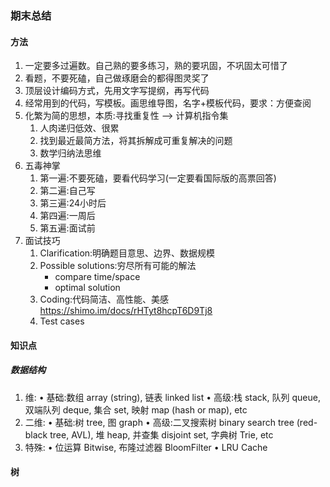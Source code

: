 ### 期末总结
#### 方法
1. 一定要多过遍数。自己熟的要多练习，熟的要巩固，不巩固太可惜了
2. 看题，不要死磕，自己做琢磨会的都得图灵奖了
3. 顶层设计编码方式，先用文字写提纲，再写代码
4. 经常用到的代码，写模板。画思维导图，名字+模板代码，要求：方便查阅
5.  化繁为简的思想，本质:寻找重复性 —> 计算机指令集
    1. 人肉递归低效、很累
    2. 找到最近最简方法，将其拆解成可重复解决的问题 
    3. 数学归纳法思维
6. 五毒神掌
    1. 第一遍:不要死磕，要看代码学习(一定要看国际版的高票回答) 
    2. 第二遍:自己写
    3. 第三遍:24小时后
    4. 第四遍:一周后
    5. 第五遍:面试前
7. 面试技巧
    1. Clarification:明确题目意思、边界、数据规模 
    2. Possible solutions:穷尽所有可能的解法 
        - compare time/space
        - optimal solution
    3. Coding:代码简洁、高性能、美感  https://shimo.im/docs/rHTyt8hcpT6D9Tj8
    4. Test cases
#### 知识点
##### 数据结构
1. 维:
    • 基础:数组 array (string), 链表 linked list
    • 高级:栈 stack, 队列 queue, 双端队列 deque, 集合 set, 映射 map (hash or map), etc
2. 二维:
    • 基础:树 tree, 图 graph
    • 高级:二叉搜索树 binary search tree (red-black tree, AVL), 堆 heap, 并查集 disjoint set, 字典树 Trie, etc
3. 特殊:
    • 位运算 Bitwise, 布隆过滤器 BloomFilter • LRU Cache
#### 树
